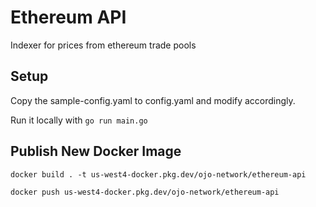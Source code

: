 # Ethereum API

Indexer for prices from ethereum trade pools

## Setup

Copy the sample-config.yaml to config.yaml and modify accordingly.

Run it locally with `go run main.go`

## Publish New Docker Image

`docker build . -t us-west4-docker.pkg.dev/ojo-network/ethereum-api`

`docker push us-west4-docker.pkg.dev/ojo-network/ethereum-api`
